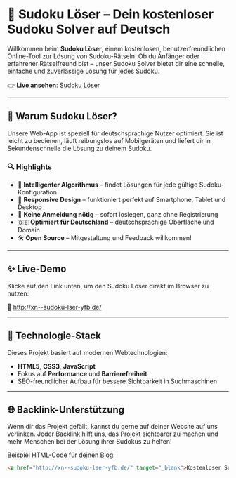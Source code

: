 # 🧩 Sudoku Löser – Dein kostenloser Sudoku Solver auf Deutsch

Willkommen beim **Sudoku Löser**, einem kostenlosen, benutzerfreundlichen Online-Tool zur Lösung von Sudoku-Rätseln. Ob du Anfänger oder erfahrener Rätselfreund bist – unser Sudoku Solver bietet dir eine schnelle, einfache und zuverlässige Lösung für jedes Sudoku.

👉 **Live ansehen**: [Sudoku Löser](http://xn--sudoku-lser-yfb.de/)

---

## 🚀 Warum Sudoku Löser?

Unsere Web-App ist speziell für deutschsprachige Nutzer optimiert. Sie ist leicht zu bedienen, läuft reibungslos auf Mobilgeräten und liefert dir in Sekundenschnelle die Lösung zu deinem Sudoku.

### 🔍 Highlights

- 🧠 **Intelligenter Algorithmus** – findet Lösungen für jede gültige Sudoku-Konfiguration
- 📱 **Responsive Design** – funktioniert perfekt auf Smartphone, Tablet und Desktop
- 🎯 **Keine Anmeldung nötig** – sofort loslegen, ganz ohne Registrierung
- 🇩🇪 **Optimiert für Deutschland** – deutschsprachige Oberfläche und Domain
- 🛠️ **Open Source** – Mitgestaltung und Feedback willkommen!

---

## ✨ Live-Demo

Klicke auf den Link unten, um den Sudoku Löser direkt im Browser zu nutzen:

🔗 http://xn--sudoku-lser-yfb.de/

---

## 🧰 Technologie-Stack

Dieses Projekt basiert auf modernen Webtechnologien:

- **HTML5**, **CSS3**, **JavaScript**
- Fokus auf **Performance** und **Barrierefreiheit**
- SEO-freundlicher Aufbau für bessere Sichtbarkeit in Suchmaschinen

---

## 🌐 Backlink-Unterstützung

Wenn dir das Projekt gefällt, kannst du gerne auf deiner Website auf uns verlinken. Jeder Backlink hilft uns, das Projekt sichtbarer zu machen und mehr Menschen bei der Lösung ihrer Sudokus zu helfen!

Beispiel HTML-Code für deinen Blog:

```html
<a href="http://xn--sudoku-lser-yfb.de/" target="_blank">Kostenloser Sudoku Löser</a>
